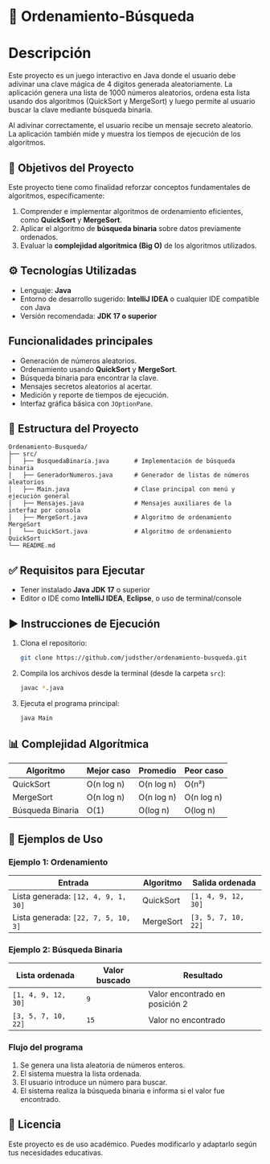 # 🧙 Ordenamiento-Búsqueda

# Descripción
Este proyecto es un juego interactivo en Java donde el usuario debe adivinar una clave mágica de 4 dígitos generada aleatoriamente. La aplicación genera una lista de 1000 números aleatorios, ordena esta lista usando dos algoritmos (QuickSort y MergeSort) y luego permite al usuario buscar la clave mediante búsqueda binaria.

Al adivinar correctamente, el usuario recibe un mensaje secreto aleatorio. La aplicación también mide y muestra los tiempos de ejecución de los algoritmos.

## 🧠 Objetivos del Proyecto

Este proyecto tiene como finalidad reforzar conceptos fundamentales de algoritmos, específicamente:

1. Comprender e implementar algoritmos de ordenamiento eficientes, como **QuickSort** y **MergeSort**.
2. Aplicar el algoritmo de **búsqueda binaria** sobre datos previamente ordenados.
3. Evaluar la **complejidad algorítmica (Big O)** de los algoritmos utilizados.

## ⚙️ Tecnologías Utilizadas

- Lenguaje: **Java**
- Entorno de desarrollo sugerido: **IntelliJ IDEA** o cualquier IDE compatible con Java
- Versión recomendada: **JDK 17 o superior**
## Funcionalidades principales

- Generación de números aleatorios.
- Ordenamiento usando **QuickSort** y **MergeSort**.
- Búsqueda binaria para encontrar la clave.
- Mensajes secretos aleatorios al acertar.
- Medición y reporte de tiempos de ejecución.
- Interfaz gráfica básica con `JOptionPane`.

## 📁 Estructura del Proyecto

```
Ordenamiento-Busqueda/
├── src/
│   ├── BusquedaBinaria.java       # Implementación de búsqueda binaria
│   ├── GeneradorNumeros.java      # Generador de listas de números aleatorios
│   ├── Main.java                  # Clase principal con menú y ejecución general
│   ├── Mensajes.java              # Mensajes auxiliares de la interfaz por consola
│   ├── MergeSort.java             # Algoritmo de ordenamiento MergeSort
│   └── QuickSort.java             # Algoritmo de ordenamiento QuickSort
└── README.md
```

## ✅ Requisitos para Ejecutar

- Tener instalado **Java JDK 17** o superior
- Editor o IDE como **IntelliJ IDEA**, **Eclipse**, o uso de terminal/console

## ▶️ Instrucciones de Ejecución

1. Clona el repositorio:

   ```bash
   git clone https://github.com/judsther/ordenamiento-busqueda.git
   ```

2. Compila los archivos desde la terminal (desde la carpeta `src`):

   ```bash
   javac *.java
   ```

3. Ejecuta el programa principal:

   ```bash
   java Main
   ```

## 📊 Complejidad Algorítmica

| Algoritmo        | Mejor caso | Promedio   | Peor caso   |
|------------------|------------|------------|-------------|
| QuickSort        | O(n log n) | O(n log n) | O(n²)       |
| MergeSort        | O(n log n) | O(n log n) | O(n log n)  |
| Búsqueda Binaria | O(1)       | O(log n)   | O(log n)    |

## 🧪 Ejemplos de Uso

### Ejemplo 1: Ordenamiento

| Entrada                              | Algoritmo   | Salida ordenada                    |
|--------------------------------------|-------------|------------------------------------|
| Lista generada: `[12, 4, 9, 1, 30]`  | QuickSort   | `[1, 4, 9, 12, 30]`                |
| Lista generada: `[22, 7, 5, 10, 3]`  | MergeSort   | `[3, 5, 7, 10, 22]`                |

### Ejemplo 2: Búsqueda Binaria

| Lista ordenada         | Valor buscado | Resultado            |
|------------------------|---------------|-----------------------|
| `[1, 4, 9, 12, 30]`     | `9`           | Valor encontrado en posición 2 |
| `[3, 5, 7, 10, 22]`     | `15`          | Valor no encontrado            |

### Flujo del programa

1. Se genera una lista aleatoria de números enteros.
2. El sistema muestra la lista ordenada.
3. El usuario introduce un número para buscar.
4. El sistema realiza la búsqueda binaria e informa si el valor fue encontrado.

## 📄 Licencia

Este proyecto es de uso académico. Puedes modificarlo y adaptarlo según tus necesidades educativas.
